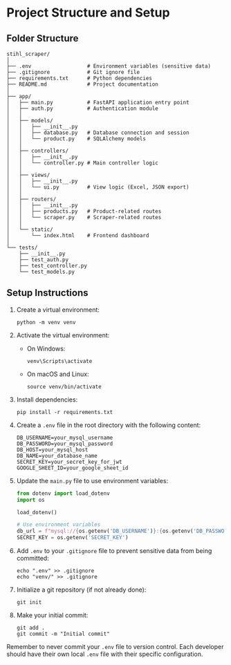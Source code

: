 # Project Structure and Setup

## Folder Structure

```
stihl_scraper/
│
├── .env                  # Environment variables (sensitive data)
├── .gitignore            # Git ignore file
├── requirements.txt      # Python dependencies
├── README.md             # Project documentation
│
├── app/
│   ├── main.py           # FastAPI application entry point
│   ├── auth.py           # Authentication module
│   │
│   ├── models/
│   │   ├── __init__.py
│   │   ├── database.py   # Database connection and session
│   │   └── product.py    # SQLAlchemy models
│   │
│   ├── controllers/
│   │   ├── __init__.py
│   │   └── controller.py # Main controller logic
│   │
│   ├── views/
│   │   ├── __init__.py
│   │   └── ui.py         # View logic (Excel, JSON export)
│   │
│   ├── routers/
│   │   ├── __init__.py
│   │   ├── products.py   # Product-related routes
│   │   └── scraper.py    # Scraper-related routes
│   │
│   └── static/
│       └── index.html    # Frontend dashboard
│
└── tests/
    ├── __init__.py
    ├── test_auth.py
    ├── test_controller.py
    └── test_models.py
```

## Setup Instructions

1. Create a virtual environment:
   ```
   python -m venv venv
   ```

2. Activate the virtual environment:
   - On Windows:
     ```
     venv\Scripts\activate
     ```
   - On macOS and Linux:
     ```
     source venv/bin/activate
     ```

3. Install dependencies:
   ```
   pip install -r requirements.txt
   ```

4. Create a `.env` file in the root directory with the following content:
   ```
   DB_USERNAME=your_mysql_username
   DB_PASSWORD=your_mysql_password
   DB_HOST=your_mysql_host
   DB_NAME=your_database_name
   SECRET_KEY=your_secret_key_for_jwt
   GOOGLE_SHEET_ID=your_google_sheet_id
   ```

5. Update the `main.py` file to use environment variables:
   ```python
   from dotenv import load_dotenv
   import os

   load_dotenv()

   # Use environment variables
   db_url = f"mysql://{os.getenv('DB_USERNAME')}:{os.getenv('DB_PASSWORD')}@{os.getenv('DB_HOST')}/{os.getenv('DB_NAME')}"
   SECRET_KEY = os.getenv('SECRET_KEY')
   ```

6. Add `.env` to your `.gitignore` file to prevent sensitive data from being committed:
   ```
   echo ".env" >> .gitignore
   echo "venv/" >> .gitignore
   ```

7. Initialize a git repository (if not already done):
   ```
   git init
   ```

8. Make your initial commit:
   ```
   git add .
   git commit -m "Initial commit"
   ```

Remember to never commit your `.env` file to version control. Each developer should have their own local `.env` file with their specific configuration.